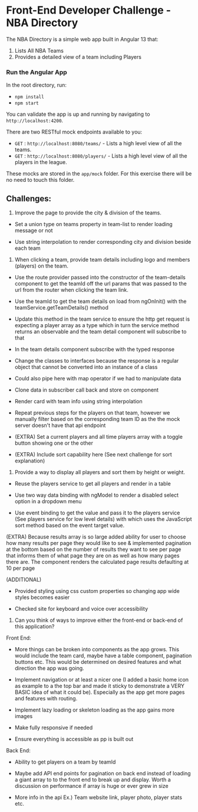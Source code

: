 # Front-End Developer Challenge - NBA Directory

The NBA Directory is a simple web app built in Angular 13 that:

1. Lists All NBA Teams
1. Provides a detailed view of a team including Players

### Run the Angular App

In the root directory, run:

- `npm install`
- `npm start`

You can validate the app is up and running by navigating to ``http://localhost:4200``.

There are two RESTful mock endpoints available to you:
- `GET` : `http://localhost:8080/teams/` - Lists a high level view of all the teams.
- `GET` : `http://localhost:8080/players/` - Lists a high level view of all the players in the league.

These mocks are stored in the `app/mock` folder. For this exercise there will be no need to touch this folder.

## Challenges:

1. Improve the page to provide the city & division of the teams. 

- Set a union type on teams property in team-list to render loading message or not

- Use string interpolation to render corresponding city and division beside each team

1. When clicking a team, provide team details including logo and members (players) on the team.

- Use the route provider passed into the constructor of the team-details component to get the teamId off the url params that was passed to the url from the router when clicking the team link.

- Use the teamId to get the team details on load from ngOnInit() with the teamService.getTeamDetails() method

- Update this method in the team service to ensure the http get request is expecting a player array as a type which in turn the service method returns an observable and the team detail component will subscribe to that

- In the team details component subscribe with the typed response

- Change the classes to interfaces because the response is a regular object that cannot be converted into an instance of a class 

- Could also pipe here with map operator if we had to manipulate data

- Clone data in subscriber call back and store on component 

- Render card with team info using string interpolation

- Repeat previous steps for the players on that team, however we manually filter based on the corresponding team ID as the the mock server doesn't have that api endpoint

- (EXTRA) Set a current players and all time players array with a toggle button showing one or the other

- (EXTRA) Include sort capability here (See next challenge for sort explanation)

1. Provide a way to display all players and sort them by height or weight.

- Reuse the players service to get all players and render in  a table

- Use two way data binding with ngModel to render a disabled select option in a dropdown menu

- Use event binding to get the value and pass it to the players service (See players service for low level details) with which uses the JavaScript sort method based on the event target value.

(EXTRA) Because results array is so large added ability for user to choose how many results per page they would like to see & implemented pagination at the bottom based on the number of results they want to see per page that informs them of what page they are on as well as how many pages there are. The component renders the calculated page results defaulting at 10 per page

(ADDITIONAL)

- Provided styling using css custom properties so changing app wide styles becomes easier

- Checked site for keyboard and voice over accessibility

1. Can you think of ways to improve either the front-end or back-end of this application?

Front End:

- More things can be broken into components as the app grows. This would include the team card, maybe have a table component, pagination buttons etc. This would be determined on desired features and what direction the app was going.

- Implement navigation or at least a nicer one (I added a basic home icon as example to a the top bar and made it sticky to demonstrate a VERY BASIC idea of what it could be). Especially as the app get more pages and features with routing.

- Implement lazy loading or skeleton loading as the app gains more images

- Make fully responsive if needed

- Ensure everything is accessible as pp is built out

Back End: 

- Ability to get players on a team by teamId

- Maybe add API end points for pagination on back end instead of loading a giant array to to the front end to break up and display. Worth a discussion on performance if array is huge or ever grew in size

- More info in the api Ex.) Team website link, player photo, player stats etc.
